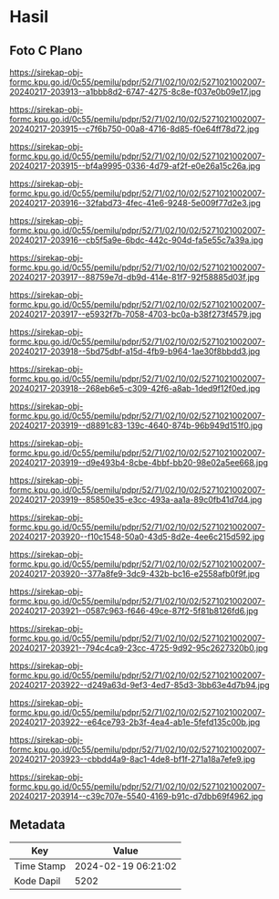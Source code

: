 # Hasil

## Foto C Plano

https://sirekap-obj-formc.kpu.go.id/0c55/pemilu/pdpr/52/71/02/10/02/5271021002007-20240217-203913--a1bbb8d2-6747-4275-8c8e-f037e0b09e17.jpg

https://sirekap-obj-formc.kpu.go.id/0c55/pemilu/pdpr/52/71/02/10/02/5271021002007-20240217-203915--c7f6b750-00a8-4716-8d85-f0e64ff78d72.jpg

https://sirekap-obj-formc.kpu.go.id/0c55/pemilu/pdpr/52/71/02/10/02/5271021002007-20240217-203915--bf4a9995-0336-4d79-af2f-e0e26a15c26a.jpg

https://sirekap-obj-formc.kpu.go.id/0c55/pemilu/pdpr/52/71/02/10/02/5271021002007-20240217-203916--32fabd73-4fec-41e6-9248-5e009f77d2e3.jpg

https://sirekap-obj-formc.kpu.go.id/0c55/pemilu/pdpr/52/71/02/10/02/5271021002007-20240217-203916--cb5f5a9e-6bdc-442c-904d-fa5e55c7a39a.jpg

https://sirekap-obj-formc.kpu.go.id/0c55/pemilu/pdpr/52/71/02/10/02/5271021002007-20240217-203917--88759e7d-db9d-414e-81f7-92f58885d03f.jpg

https://sirekap-obj-formc.kpu.go.id/0c55/pemilu/pdpr/52/71/02/10/02/5271021002007-20240217-203917--e5932f7b-7058-4703-bc0a-b38f273f4579.jpg

https://sirekap-obj-formc.kpu.go.id/0c55/pemilu/pdpr/52/71/02/10/02/5271021002007-20240217-203918--5bd75dbf-a15d-4fb9-b964-1ae30f8bbdd3.jpg

https://sirekap-obj-formc.kpu.go.id/0c55/pemilu/pdpr/52/71/02/10/02/5271021002007-20240217-203918--268eb6e5-c309-42f6-a8ab-1ded9f12f0ed.jpg

https://sirekap-obj-formc.kpu.go.id/0c55/pemilu/pdpr/52/71/02/10/02/5271021002007-20240217-203919--d8891c83-139c-4640-874b-96b949d151f0.jpg

https://sirekap-obj-formc.kpu.go.id/0c55/pemilu/pdpr/52/71/02/10/02/5271021002007-20240217-203919--d9e493b4-8cbe-4bbf-bb20-98e02a5ee668.jpg

https://sirekap-obj-formc.kpu.go.id/0c55/pemilu/pdpr/52/71/02/10/02/5271021002007-20240217-203919--85850e35-e3cc-493a-aa1a-89c0fb41d7d4.jpg

https://sirekap-obj-formc.kpu.go.id/0c55/pemilu/pdpr/52/71/02/10/02/5271021002007-20240217-203920--f10c1548-50a0-43d5-8d2e-4ee6c215d592.jpg

https://sirekap-obj-formc.kpu.go.id/0c55/pemilu/pdpr/52/71/02/10/02/5271021002007-20240217-203920--377a8fe9-3dc9-432b-bc16-e2558afb0f9f.jpg

https://sirekap-obj-formc.kpu.go.id/0c55/pemilu/pdpr/52/71/02/10/02/5271021002007-20240217-203921--0587c963-f646-49ce-87f2-5f81b8126fd6.jpg

https://sirekap-obj-formc.kpu.go.id/0c55/pemilu/pdpr/52/71/02/10/02/5271021002007-20240217-203921--794c4ca9-23cc-4725-9d92-95c2627320b0.jpg

https://sirekap-obj-formc.kpu.go.id/0c55/pemilu/pdpr/52/71/02/10/02/5271021002007-20240217-203922--d249a63d-9ef3-4ed7-85d3-3bb63e4d7b94.jpg

https://sirekap-obj-formc.kpu.go.id/0c55/pemilu/pdpr/52/71/02/10/02/5271021002007-20240217-203922--e64ce793-2b3f-4ea4-ab1e-5fefd135c00b.jpg

https://sirekap-obj-formc.kpu.go.id/0c55/pemilu/pdpr/52/71/02/10/02/5271021002007-20240217-203923--cbbdd4a9-8ac1-4de8-bf1f-271a18a7efe9.jpg

https://sirekap-obj-formc.kpu.go.id/0c55/pemilu/pdpr/52/71/02/10/02/5271021002007-20240217-203914--c39c707e-5540-4169-b91c-d7dbb69f4962.jpg


## Metadata

| Key        | Value               |
| ---------- | ------------------- |
| Time Stamp | 2024-02-19 06:21:02 |
| Kode Dapil | 5202                |



